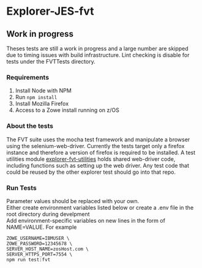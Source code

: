 # Explorer-JES-fvt

## Work in progress
Theses tests are still a work in progress and a large number are skipped due to timing issues with build infrastructure. 
Lint checking is disable for tests under the FVTTests directory.

### Requirements

1. Install Node with NPM
2. Run `npm install`
3. Install Mozilla Firefox
4. Access to a Zowe install running on z/OS

### About the tests

The FVT suite uses the mocha test framework and manipulate a browser using the selenium-web-driver. 
Currently the tests target only a firefox instance and therefore a version of firefox is required to be installed. 
A test utilities module [explorer-fvt-utilities](https://github.com/zowe/explorer-fvt-utilities) holds shared web-driver code, 
including functions such as setting up the web driver. Any test code that could be reused by the other explorer test should go into that repo.

### Run Tests

Parameter values should be replaced with your own.  
Either create environment variables listed below
or create a .env file in the root directory during develpment      
Add environment-specific variables on new lines in the form of NAME=VALUE. For example

```
ZOWE_USERNAME=IBMUSER \
ZOWE_PASSWORD=12345678 \
SERVER_HOST_NAME=zosHost.com \
SERVER_HTTPS_PORT=7554 \
npm run test:fvt
```